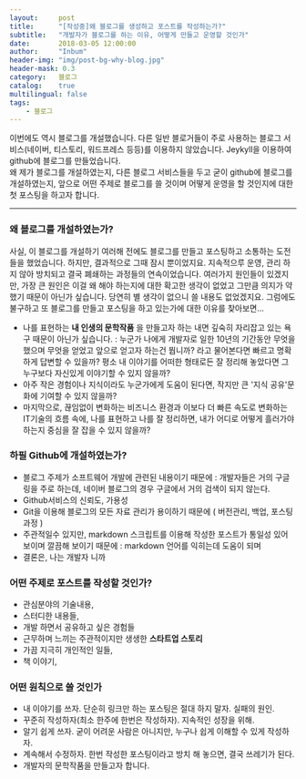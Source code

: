```yaml
---
layout:     post
title:      "[작성중]왜 블로그를 생성하고 포스트를 작성하는가?"
subtitle:   "개발자가 블로그를 하는 이유, 어떻게 만들고 운영할 것인가"
date:       2018-03-05 12:00:00
author:     "Inbum"
header-img: "img/post-bg-why-blog.jpg"
header-mask: 0.3
category:   블로그
catalog:    true
multilingual: false
tags:
    - 블로그
---
```

이번에도 역시 블로그를 개설했습니다. 다른 일반 블로거들이 주로 사용하는 블로그 서비스(네이버, 티스토리, 워드프레스 등등)를 이용하지 않았습니다. Jeykyll을 이용하여 github에 블로그를 만들었습니다.  
왜 제가 블로그를 개설하였는지, 다른 블로그 서비스들을 두고 굳이 github에 블로그를 개설하였는지, 앞으로 어떤 주제로 블로그를 쓸 것이며 어떻게 운영을 할 것인지에 대한 첫 포스팅을 하고자 합니다. 

---
### 왜 블로그를 개설하였는가?
사실, 이 블로그를 개설하기 여러해 전에도 블로그를 만들고 포스팅하고 소통하는 도전들을 했었습니다. 하지만, 결과적으로 그때 잠시 뿐이었지요. 지속적으루 운영, 관리 하지 않아 방치되고 결국 폐쇄하는 과정들의 연속이었습니다. 여러가지 원인들이 있겠지만, 가장 큰 원인은 이걸 왜 해야 하는지에 대한 확고한 생각이 없었고 그만큼 의지가 약했기 때문이 아닌가 싶습니다. 당연히 별 생각이 없으니 쓸 내용도 없었겠지요. 그럼에도 불구하고 또 블로그를 만들고 포스팅을 하고 있는가에 대한 이유를 찾아보면...
- 나를 표현하는 **내 인생의 문학작품** 을 만들고자 하는 내면 깊숙히 자리잡고 있는 욕구 때문이 아닌가 싶습니다. 
:  누군가 나에게 개발자로 일한 10년의 기간동안 무엇을 했으며 무엇을 얻었고 앞으로 얻고자 하는건 뭡니까? 라고 물어본다면 빠르고 명확하게 답변할 수 있을까? 평소 내 이야기를 어떠한 형태로든 잘 정리해 놓았다면 그 누구보다 자신있게 이야기할 수 있지 않을까? 
- 아주 작은 경험이나 지식이라도 누군가에게 도움이 된다면, 작지만 큰 '지식 공유'문화에 기여할 수 있지 않을까?
- 마지막으로, 끊임없이 변화하는 비즈니스 환경과 이보다 더 빠른 속도로 변화하는 IT기술의 흐름 속에, 나를 표현하고 나를 잘 정리하면, 내가 어디로 어떻게 흘러가야 하는지 중심을 잘 잡을 수 있지 않을까?

### 하필 Github에 개설하였는가?
- 블로그 주제가 소프트웨어 개발에 관련된 내용이기 때문에
:  개발자들은 거의 구글링을 주로 하는데, 네이버 블로그의 경우 구글에서 거의 검색이 되지 않는다.
- Github서비스의 신뢰도, 가용성
- Git을 이용해 블로그의 모든 자료 관리가 용이하기 때문에 ( 버전관리, 백업, 포스팅 과정 )
- 주관적일수 있지만, markdown 스크립트를 이용해 작성한 포스트가 통일성 있어 보이며 깔끔해 보이기 때문에
:  markdown 언어를 익히는데 도움이 되며
- 결론은, 나는 개발자 니까

### 어떤 주제로 포스트를 작성할 것인가?
- 관심분야의 기술내용,
- 스터디한 내용들,
- 개발 하면서 공유하고 싶은 경험들
- 근무하며 느끼는 주관적이지만 생생한 **스타트업 스토리**
- 가끔 지극히 개인적인 일들, 
- 책 이야기,

### 어떤 원칙으로 쓸 것인가
- 내 이야기를 쓰자. 단순히 링크만 하는 포스팅은 절대 하지 말자. 실패의 원인.
- 꾸준히 작성하자(최소 한주에 한번은 작성하자). 지속적인 성장을 위해.
- 알기 쉽게 쓰자. 굳이 어려운 사람은 아니지만, 누구나 쉽게 이해할 수 있게 작성하자.
- 계속해서 수정하자. 한번 작성한 포스팅이라고 방치 해 놓으면, 결국 쓰레기가 된다. 
- 개발자의 문학작품을 만들고자 합니다.


